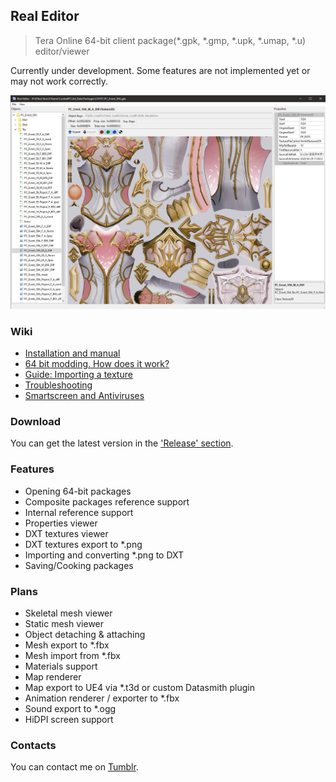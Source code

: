 ## Real Editor
> Tera Online 64-bit client package(\*.gpk, \*.gmp, \*.upk, \*.umap, \*.u) editor/viewer

Currently under development. Some features are not implemented yet or may not work correctly.

![Header Screenshot](.gitresources/header.jpg)

### Wiki

* [Installation and manual](https://github.com/VenoMKO/RealEditor/wiki/Installation-and-manual)
* [64 bit modding. How does it work?](https://github.com/VenoMKO/RealEditor/wiki/64-bit-modding.-How-does-it-work%3F)
* [Guide: Importing a texture](https://github.com/VenoMKO/RealEditor/wiki/Guide:-Importing-a-texture)
* [Troubleshooting](https://github.com/VenoMKO/RealEditor/wiki/Troubleshooting)
* [Smartscreen and Antiviruses](https://github.com/VenoMKO/RealEditor/wiki/Smartscreen-and-Antiviruses)

### Download

You can get the latest version in the ['Release' section](https://github.com/VenoMKO/RealEditor/releases).

### Features

* Opening 64-bit packages
* Composite packages reference support
* Internal reference support
* Properties viewer
* DXT textures viewer
* DXT textures export to *.png
* Importing and converting *.png to DXT
* Saving/Cooking packages

### Plans

* Skeletal mesh viewer
* Static mesh viewer
* Object detaching & attaching
* Mesh export to *.fbx
* Mesh import from *.fbx
* Materials support
* Map renderer
* Map export to UE4 via *.t3d or custom Datasmith plugin
* Animation renderer / exporter to *.fbx
* Sound export to *.ogg
* HiDPI screen support

### Contacts

You can contact me on [Tumblr](https://yupimods.tumblr.com/).
